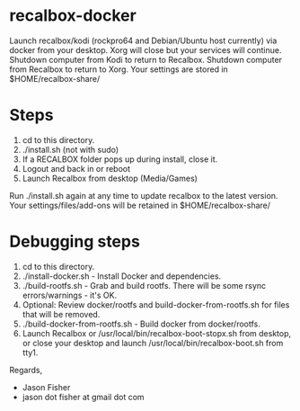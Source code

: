 # recalbox-docker

Launch recalbox/kodi (rockpro64 and Debian/Ubuntu host currently) via docker from your desktop.  Xorg will close but your services will continue.  Shutdown computer from Kodi to return to Recalbox.  Shutdown computer from Recalbox to return to Xorg.  Your settings are stored in $HOME/recalbox-share/

# Steps

1. cd to this directory.
2. ./install.sh (not with sudo)
3. If a RECALBOX folder pops up during install, close it.
4. Logout and back in or reboot
5. Launch Recalbox from desktop (Media/Games)

Run ./install.sh again at any time to update recalbox to the latest version.  Your settings/files/add-ons will be retained in $HOME/recalbox-share/

# Debugging steps

1. cd to this directory.
2. ./install-docker.sh - Install Docker and dependencies.
3. ./build-rootfs.sh - Grab and build rootfs.  There will be some rsync errors/warnings - it's OK.
4. Optional: Review docker/rootfs and build-docker-from-rootfs.sh for files that will be removed.
5. ./build-docker-from-rootfs.sh - Build docker from docker/rootfs.
6. Launch Recalbox or /usr/local/bin/recalbox-boot-stopx.sh from desktop, or close your desktop and launch /usr/local/bin/recalbox-boot.sh from tty1.


Regards,
- Jason Fisher
- jason dot fisher at gmail dot com

